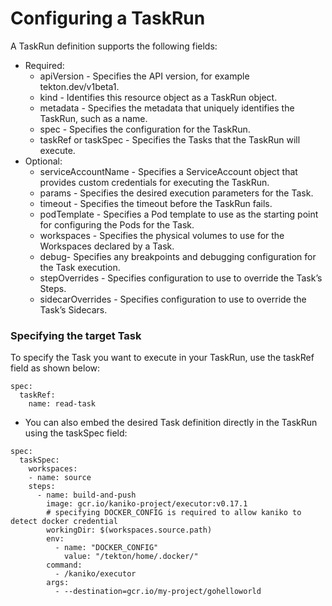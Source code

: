 # Configuring a TaskRun
A TaskRun definition supports the following fields:
- Required:
  - apiVersion - Specifies the API version, for example tekton.dev/v1beta1.
  - kind - Identifies this resource object as a TaskRun object.
  - metadata - Specifies the metadata that uniquely identifies the TaskRun, such as a name.
  - spec - Specifies the configuration for the TaskRun.
  - taskRef or taskSpec - Specifies the Tasks that the TaskRun will execute.
- Optional:
  - serviceAccountName - Specifies a ServiceAccount object that provides custom credentials for executing the TaskRun.
  - params - Specifies the desired execution parameters for the Task.
  - timeout - Specifies the timeout before the TaskRun fails.
  - podTemplate - Specifies a Pod template to use as the starting point for configuring the Pods for the Task.
  - workspaces - Specifies the physical volumes to use for the Workspaces declared by a Task.
  - debug- Specifies any breakpoints and debugging configuration for the Task execution.
  - stepOverrides - Specifies configuration to use to override the Task’s Steps.
  - sidecarOverrides - Specifies configuration to use to override the Task’s Sidecars.
### Specifying the target Task
To specify the Task you want to execute in your TaskRun, use the taskRef field as shown below:
```
spec:
  taskRef:
    name: read-task
```
- You can also embed the desired Task definition directly in the TaskRun using the taskSpec field:
```
spec:
  taskSpec:
    workspaces:
    - name: source
    steps:
      - name: build-and-push
        image: gcr.io/kaniko-project/executor:v0.17.1
        # specifying DOCKER_CONFIG is required to allow kaniko to detect docker credential
        workingDir: $(workspaces.source.path)
        env:
          - name: "DOCKER_CONFIG"
            value: "/tekton/home/.docker/"
        command:
          - /kaniko/executor
        args:
          - --destination=gcr.io/my-project/gohelloworld
```
